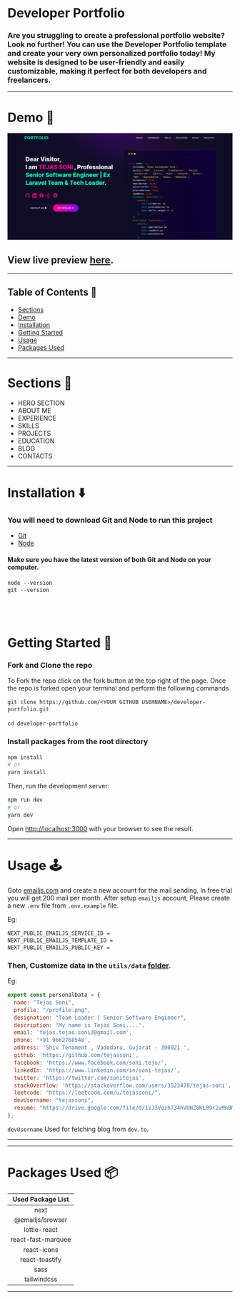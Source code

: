 
# Developer Portfolio

### Are you struggling to create a professional portfolio website? Look no further! You can use the Developer Portfolio template and create your very own personalized portfolio today! My website is designed to be user-friendly and easily customizable, making it perfect for both developers and freelancers.

---

# Demo :movie_camera:

![](./public/image/screen1.png)

## View live preview [here](https://tejassoni.github.io/tejas-portfolio/).

---

## Table of Contents :scroll:

- [Sections](#sections-bookmark)
- [Demo](#demo-movie_camera)
- [Installation](#installation-arrow_down)
- [Getting Started](#getting-started-dart)
- [Usage](#usage-joystick)
- [Packages Used](#packages-used-package)

---

# Sections :bookmark:

- HERO SECTION
- ABOUT ME
- EXPERIENCE
- SKILLS
- PROJECTS
- EDUCATION
- BLOG
- CONTACTS

---

# Installation :arrow_down:

### You will need to download Git and Node to run this project

- [Git](https://git-scm.com/downloads)
- [Node](https://nodejs.org/en/download/)

#### Make sure you have the latest version of both Git and Node on your computer.

```
node --version
git --version
```

## <br />

# Getting Started :dart:

### Fork and Clone the repo

To Fork the repo click on the fork button at the top right of the page. Once the repo is forked open your terminal and perform the following commands

```
git clone https://github.com/<YOUR GITHUB USERNAME>/developer-portfolio.git

cd developer-portfolio
```

### Install packages from the root directory

```bash
npm install
# or
yarn install
```

Then, run the development server:

```bash
npm run dev
# or
yarn dev
```

Open [http://localhost:3000](http://localhost:3000) with your browser to see the result.

---

# Usage :joystick:

Goto [emailjs.com](https://www.emailjs.com/) and create a new account for the mail sending. In free trial you will get 200 mail per month. After setup `emailjs` account, Please create a new `.env` file from `.env.example` file.

Eg:

```env
NEXT_PUBLIC_EMAILJS_SERVICE_ID =
NEXT_PUBLIC_EMAILJS_TEMPLATE_ID =
NEXT_PUBLIC_EMAILJS_PUBLIC_KEY =
```

### Then, Customize data in the `utils/data` [folder](https://github.com/tejassoni/tejas-portfolio/tree/main/utils/data).

Eg:

```javascript
export const personalData = {
  name: "Tejas Soni",
  profile: "/profile.png",
  designation: "Team Leader | Senior Software Engineer",
  description: "My name is Tejas Soni....",
  email: 'tejas.tejas.soni3@gmail.com',
  phone: '+91 9662768548',
  address: 'Shiv Tenament , Vadodara, Gujarat - 390021 ',
  github: 'https://github.com/tejassoni',
  facebook: 'https://www.facebook.com/soni.teju/',
  linkedIn: 'https://www.linkedin.com/in/soni-tejas/',
  twitter: 'https://twitter.com/sonitejas',
  stackOverflow: 'https://stackoverflow.com/users/3523478/tejas-soni',
  leetcode: "https://leetcode.com/u/tejassoni/",
  devUsername: "tejassoni",
  resume: "https://drive.google.com/file/d/1zJ3Vezh734hVUHZ8KL89r2vMnBMnczc7/view?usp=sharing"
};
```

`devUsername` Used for fetching blog from `dev.to`.

---

---

# Packages Used :package:

| Used Package List  |
| :----------------: |
|        next        |
|  @emailjs/browser  |
|    lottie-react    |
| react-fast-marquee |
|    react-icons     |
|   react-toastify   |
|        sass        |
|    tailwindcss     |

---
